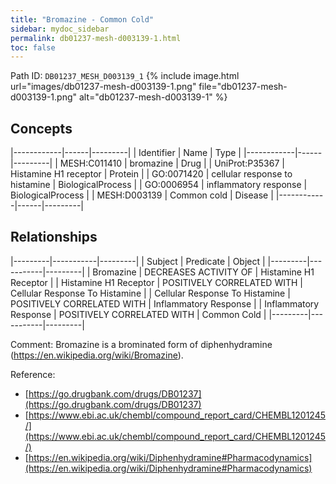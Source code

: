 ```yaml
---
title: "Bromazine - Common Cold"
sidebar: mydoc_sidebar
permalink: db01237-mesh-d003139-1.html
toc: false 
---
```



Path ID: `DB01237_MESH_D003139_1`
{% include image.html url="images/db01237-mesh-d003139-1.png" file="db01237-mesh-d003139-1.png" alt="db01237-mesh-d003139-1" %}

## Concepts

|------------|------|---------|
| Identifier | Name | Type    |
|------------|------|---------|
| MESH:C011410 | bromazine | Drug |
| UniProt:P35367 | Histamine H1 receptor | Protein |
| GO:0071420 | cellular response to histamine | BiologicalProcess |
| GO:0006954 | inflammatory response | BiologicalProcess |
| MESH:D003139 | Common cold | Disease |
|------------|------|---------|

## Relationships

|---------|-----------|---------|
| Subject | Predicate | Object  |
|---------|-----------|---------|
| Bromazine | DECREASES ACTIVITY OF | Histamine H1 Receptor |
| Histamine H1 Receptor | POSITIVELY CORRELATED WITH | Cellular Response To Histamine |
| Cellular Response To Histamine | POSITIVELY CORRELATED WITH | Inflammatory Response |
| Inflammatory Response | POSITIVELY CORRELATED WITH | Common Cold |
|---------|-----------|---------|

Comment: Bromazine is a brominated form of diphenhydramine (https://en.wikipedia.org/wiki/Bromazine).

Reference: 
  - [https://go.drugbank.com/drugs/DB01237](https://go.drugbank.com/drugs/DB01237)
  - [https://www.ebi.ac.uk/chembl/compound_report_card/CHEMBL1201245/](https://www.ebi.ac.uk/chembl/compound_report_card/CHEMBL1201245/)
  - [https://en.wikipedia.org/wiki/Diphenhydramine#Pharmacodynamics](https://en.wikipedia.org/wiki/Diphenhydramine#Pharmacodynamics)
